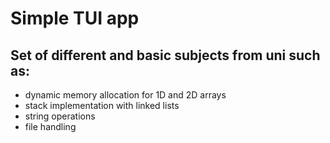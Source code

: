 # Simple TUI app

## Set of different and basic subjects from uni such as:

- dynamic memory allocation for 1D and 2D arrays
- stack implementation with linked lists
- string operations
- file handling
